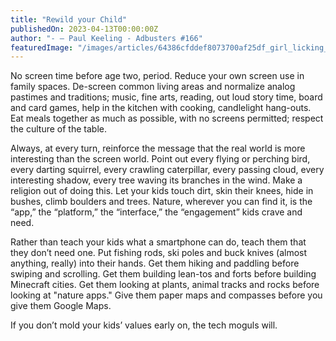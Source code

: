 ```yaml
---
title: "Rewild your Child"
publishedOn: 2023-04-13T00:00:00Z
author: "- — Paul Keeling - Adbusters #166"
featuredImage: "/images/articles/64386cfddef8073700af25df_girl_licking_frog_600_1.gif"
---
```


No screen time before age two, period. Reduce your own screen use in family spaces. De-screen common living areas and normalize analog pastimes and traditions; music, fine arts, reading, out loud story time, board and card games, help in the kitchen with cooking, candlelight hang-outs. Eat meals together as much as possible, with no screens permitted; respect the culture of the table.

Always, at every turn, reinforce the message that the real world is more interesting than the screen world. Point out every flying or perching bird, every darting squirrel, every crawling caterpillar, every passing cloud, every interesting shadow, every tree waving its branches in the wind. Make a religion out of doing this. Let your kids touch dirt, skin their knees, hide in bushes, climb boulders and trees. Nature, wherever you can find it, is the “app,” the “platform,” the “interface,” the “engagement” kids crave and need.

Rather than teach your kids what a smartphone can do, teach them that they don’t need one. Put fishing rods, ski poles and buck knives (almost anything, really) into their hands. Get them hiking and paddling before swiping and scrolling. Get them building lean-tos and forts before building Minecraft cities. Get them looking at plants, animal tracks and rocks before looking at "nature apps." Give them paper maps and compasses before you give them Google Maps.

If you don’t mold your kids’ values early on, the tech moguls will.